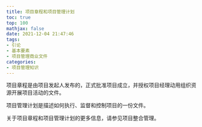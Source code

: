 ```yaml
---
title: 项目章程和项目管理计划
toc: true
top: 100
mathjax: false
date: 2021-12-04 21:47:46
tags:
- 引论
- 基本要素
- 项目管理商业文件
categories:
- 项目管理知识
---
```

项目章程是由项目发起人发布的，正式批准项目成立，并授权项目经理动用组织资源开展项目活动的文件。

项目管理计划是描述如何执行、监督和控制项目的一份文件。

关于项目章程和项目管理计划的更多信息，请参见项目整合管理。
